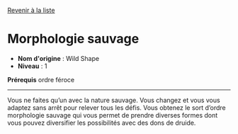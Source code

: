 [Revenir à la liste](..)

# Morphologie sauvage

 * **Nom d'origine** : Wild Shape
 * **Niveau** : 1


<p><strong>Prérequis</strong> ordre féroce</p>
<hr>
<p>Vous ne faites qu’un avec la nature sauvage. Vous changez et vous vous adaptez sans arrêt pour relever tous les défis. Vous obtenez le sort d’ordre morphologie sauvage qui vous permet de prendre diverses formes dont vous pouvez diversifier les possibilités avec des dons de druide.</p>